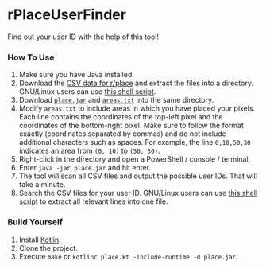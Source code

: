 # rPlaceUserFinder

Find out your user ID with the help of this tool!

### How To Use

1. Make sure you have Java installed.
2. Download the [CSV data for r/place](https://placedata.reddit.com/data/canvas-history/2023/index.html) and extract the files into a directory. GNU/Linux users can use [this shell script](https://gist.github.com/uMax31415926/ba0244ff6d1b38f90981a8d39c2c39d3).
3. Download [`place.jar`](https://github.com/uMax31415926/rPlaceUserFinder/releases/download/release/place.jar) and [`areas.txt`](https://github.com/uMax31415926/rPlaceUserFinder/releases/download/release/areas.txt) into the same directory.
4. Modify `areas.txt` to include areas in which you have placed your pixels. Each line contains the coordinates of the top-left pixel and the coordinates of the bottom-right pixel. Make sure to follow the format exactly (coordinates separated by commas) and do not include additional characters such as spaces. For example, the line `0,10,50,30` indicates an area from `(0, 10)` to `(50, 30)`.
5. Right-click in the directory and open a PowerShell / console / terminal.
6. Enter `java -jar place.jar` and hit enter.
7. The tool will scan all CSV files and output the possible user IDs. That will take a minute.
8. Search the CSV files for your user ID. GNU/Linux users can use [this shell script](https://gist.github.com/uMax31415926/fcf488263668cd1cebabe423bd2bc423) to extract all relevant lines into one file.

### Build Yourself

1. Install [Kotlin](https://kotlinlang.org/docs/command-line.html#install-the-compiler).
2. Clone the project.
3. Execute `make` or `kotlinc place.kt -include-runtime -d place.jar`.

